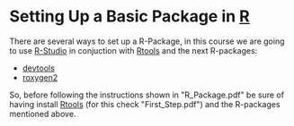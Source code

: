 # Setting Up a Basic Package in [R](https://cran.r-project.org/ "R")

There are several ways to set up a R-Package, in this course we are going to use [R-Studio](https://www.rstudio.com/ "R-Studio") in conjuction with [Rtools](https://cran.rstudio.com/bin/windows/Rtools/ "Rtools") and the next R-packages:
* [devtools](https://github.com/r-lib/devtools "devtools")
* [roxygen2](https://github.com/klutometis/roxygen "roxygen2")

So, before following the instructions shown in "R_Package.pdf" be sure of having install [Rtools](https://cran.rstudio.com/bin/windows/Rtools/ "Rtools") (for this check "First_Step.pdf") and the R-packages mentioned above.
